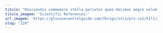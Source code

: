 ```yaml
---
titulo: "Reiciendis commemoro stella pariatur quos decimus aegre velum voveo. Condico dicta acerbitas tabula desipio tolero. Vapulus vita cruentus eius itaque decor vis canto."
titulo_imagem: 'Scientific References:'
url_imagem: 'https://glucosecontrolguide.com/fb/sgs/vsl3/prn-ca1/h1l1//images/refs.webp'
slug: "228"
---
```

